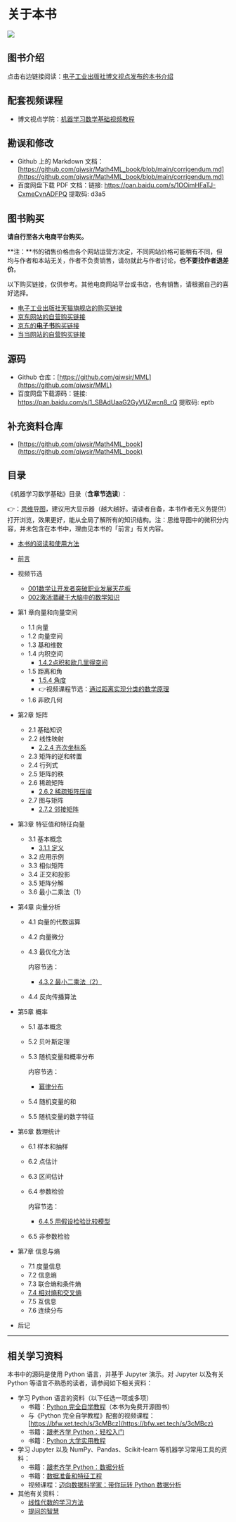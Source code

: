 # 关于本书

![](/_static/images/math4ML.png)

## 图书介绍

点击右边链接阅读：[电子工业出版社博文视点发布的本书介绍](https://mp.weixin.qq.com/s/GVcXTGXKKKitNqUnZEtUMg)

## 配套视频课程

- 博文视点学院：[机器学习数学基础视频教程](https://appqtulvsie4217.pc.xiaoe-tech.com/detail/p_6243c2a9e4b01c509a9c1c8e/6)

## 勘误和修改

- Github 上的 Markdown 文档：[https://github.com/qiwsir/Math4ML_book/blob/main/corrigendum.md](https://github.com/qiwsir/Math4ML_book/blob/main/corrigendum.md)
- 百度网盘下载 PDF 文档：链接: https://pan.baidu.com/s/1OOimHFaTJ-CxmeCvnADFPQ 提取码: d3a5

## 图书购买

**请自行至各大电商平台购买。**

**注：**书的销售价格由各个网站运营方决定，不同网站价格可能稍有不同，但均与作者和本站无关，作者不负责销售，请勿就此与作者讨论，**也不要找作者退差价**。

以下购买链接，仅供参考。其他电商网站平台或书店，也有销售，请根据自己的喜好选择。

- [电子工业出版社天猫旗舰店的购买链接](https://detail.tmall.com/item.htm?spm=a1z10.3-b-s.w4011-22119638442.38.64a81b8bVxnThT&id=669416694891&rn=722f8f9ca01c921371f38750d02e188b&abbucket=17)
- [京东网站的自营购买链接](https://item.jd.com/13624326.html)
- [京东的**电子书**购买链接](https://e.jd.com/30808209.html?ebook=1)
- [当当网站的自营购买链接](http://product.dangdang.com/29374533.html)

## 源码

- Github 仓库：[https://github.com/qiwsir/MML](https://github.com/qiwsir/MML)
- 百度网盘下载源码：链接: https://pan.baidu.com/s/1_SBAdUaaG2GyVUZwcn8_rQ 提取码: eptb

## 补充资料仓库

- [https://github.com/qiwsir/Math4ML_book](https://github.com/qiwsir/Math4ML_book)

## 目录

《机器学习数学基础》目录（**含章节选读**）：

👉：[思维导图](https://www.processon.com/view/link/6216f4785653bb0756497ade)，建议用大显示器（越大越好。请读者自备，本书作者无义务提供）打开浏览，效果更好，能从全局了解所有的知识结构。注：思维导图中的微积分内容，并未包含在本书中，理由见本书的「前言」有关内容。

- [本书的阅读和使用方法](https://mp.weixin.qq.com/s/Y9-RsJAVzR-uuSOLW9Hf2w)

- [前言](https://mp.weixin.qq.com/s?__biz=MzA3ODE4NzExOA==&mid=2657733175&idx=1&sn=0d3085bed31b70193b196ae26b5e32f4&chksm=84dbf536b3ac7c208392b00bc5276533433f13c92dfb8cd5996bd20aaeefdf7ce48f98d67505&token=1200228264&lang=zh_CN#rd)

- 视频节选

  - [001数学让开发者突破职业发展天花板](https://www.bilibili.com/video/BV1KS4y1p7YS/?vd_source=00942203186830e232d6234599088b87)
  - [002激活潜藏于大脑中的数学知识](https://www.bilibili.com/video/BV1QU4y1Q7GJ/?vd_source=00942203186830e232d6234599088b87)

- 第1 章向量和向量空间

  - 1.1 向量
  - 1.2 向量空间
  - 1.3 基和维数
  - 1.4 内积空间
    - [1.4.2点积和欧几里得空间](https://mp.weixin.qq.com/s?__biz=MzA3ODE4NzExOA==&mid=2657733351&idx=1&sn=84281e984c31893051282817ff402d3c&chksm=84dbf5e6b3ac7cf09388a7e5b1c382398402f0f5f1dbbb86351192b2602f466ff75b0901c5e9&token=1236220121&lang=zh_CN#rd)
  - 1.5 距离和角
    - [1.5.4 角度](https://mp.weixin.qq.com/s/BN_ELnYW17_2BTByQhlYfg)
    - 👉视频课程节选：[通过距离实现分类的数学原理](https://mp.weixin.qq.com/s?__biz=MzA3ODE4NzExOA==&mid=2657734270&idx=1&sn=ead009dddfba8cce4d4d3822c1332a47&chksm=84dbf17fb3ac78693020462b4f073f258d4284aa823dd1f268503bacc15becdbcdcbdf167464&token=218012982&lang=zh_CN#rd)
  - 1.6 非欧几何

- 第2章 矩阵

  - 2.1 基础知识
  - 2.2 线性映射
    - [2.2.4 齐次坐标系](https://mp.weixin.qq.com/s?__biz=MzA3ODE4NzExOA==&mid=2657732694&idx=1&sn=95c80a6f47c94d9c46b11c54eeeca7b2&chksm=84dbf757b3ac7e4125f1a6fd801c7e82c04c0cd4125883b30342f45452aa598654683a8dcf49&token=976453741&lang=zh_CN#rd)
  - 2.3 矩阵的逆和转置
  - 2.4 行列式
  - 2.5 矩阵的秩
  - 2.6 稀疏矩阵
    - [2.6.2 稀疏矩阵压缩](https://mp.weixin.qq.com/s?__biz=MzA3ODE4NzExOA==&mid=2657732728&idx=1&sn=6b98c297c40693a06d06645604d454ba&chksm=84dbf779b3ac7e6fe3350a91e6635e322a3fc8dc5e6fcbe688fc8591678e8a36dc0e7d6c542c&mpshare=1&scene=23&srcid=0104x6awKHnx9gSdB8ivw2m0&sharer_sharetime=1641256680395&sharer_shareid=87726771754be67d1a12fbb0a04ea945%23rd)
  - 2.7 图与矩阵
    - [2.7.2 邻接矩阵](https://mp.weixin.qq.com/s/u2Tj8RWRhrXk31FdRu5kZg)

- 第3章 特征值和特征向量
  - 3.1 基本概念
    - [3.1.1 定义](https://mp.weixin.qq.com/s/LODzpjfdxXVR3nUU5XkY2w)
  - 3.2 应用示例
  - 3.3 相似矩阵
  - 3.4 正交和投影
  - 3.5 矩阵分解
  - 3.6 最小二乘法（1）
- 第4章 向量分析

  - 4.1 向量的代数运算

  - 4.2 向量微分

  - 4.3 最优化方法

    内容节选：

    - [4.3.2 最小二乘法（2）](https://mp.weixin.qq.com/s/eP55X-SqLiO5SKRKRzSjgQ)

  - 4.4 反向传播算法

- 第5章 概率

  - 5.1 基本概念

  - 5.2 贝叶斯定理

  - 5.3 随机变量和概率分布

    内容节选：

    - [幂律分布](https://mp.weixin.qq.com/s/AzFwjqNiPefFDJTvtr7dWA)

  - 5.4 随机变量的和

  - 5.5 随机变量的数字特征

- 第6章 数理统计

  - 6.1 样本和抽样

  - 6.2 点估计

  - 6.3 区间估计

  - 6.4 参数检验

    内容节选：

    - [6.4.5 用假设检验比较模型](https://mp.weixin.qq.com/s/HsyOvPQIbp9tG3XiGEv-PA)

  - 6.5 非参数检验

- 第7章 信息与熵

  - 7.1 度量信息
  - 7.2 信息熵
  - 7.3 联合熵和条件熵
  - [7.4 相对熵和交叉熵](https://mp.weixin.qq.com/s?__biz=MzA3ODE4NzExOA==&mid=2657732868&idx=1&sn=203029787221e738c7d073f5d4b1a3fb&chksm=84dbf605b3ac7f1328397a9bbb833eeae1014991d3a1696726ba8d60c20bd25faab9919d6048&token=1347766832&lang=zh_CN#rd)
  - 7.5 互信息
  - 7.6 连续分布

- 后记

-----

## 相关学习资料

本书中的源码是使用 Python 语言，并基于 Jupyter 演示。对 Jupyter 以及有关 Python 等语言不熟悉的读者，请参阅如下相关资料：

- 学习 Python 语言的资料（以下任选一项或多项）
  - 书籍：[Python 完全自学教程](https://lqlab.readthedocs.io/en/latest/books/self-learning/self-learning.html)（本书为免费开源图书）
  - 与《Python 完全自学教程》配套的视频课程：[https://bfw.xet.tech/s/3cMBcz](https://bfw.xet.tech/s/3cMBcz)
  - 书籍：[跟老齐学 Python：轻松入门](https://github.com/qiwsir/itdiffer/blob/main/learn_python.md)
  - 书籍：[Python 大学实用教程](https://github.com/qiwsir/itdiffer/blob/main/python_course.md)
- 学习 Jupyter 以及 NumPy、Pandas、Scikit-learn 等机器学习常用工具的资料：
  - 书籍：[跟老齐学 Python：数据分析](https://github.com/qiwsir/itdiffer/blob/main/data.md)
  - 书籍：[数据准备和特征工程](https://github.com/qiwsir/itdiffer/blob/main/feature.md)
  - 视频课程：[迈向数据科学家：带你玩转 Python 数据分析](https://edu.csdn.net/course/detail/27814)
- 其他有关资料：
  - [线性代数的学习方法](https://mp.weixin.qq.com/s/AbfoSd8Xx86bmmAxzM8RRQ)
  - [提问的智慧](https://github.com/ryanhanwu/How-To-Ask-Questions-The-Smart-Way/blob/main/README-zh_CN.md)


